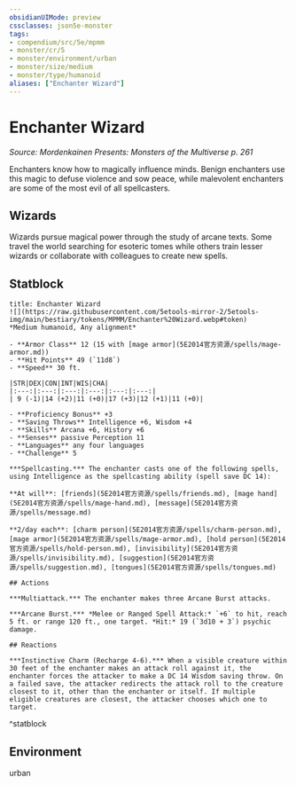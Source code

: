 ```yaml
---
obsidianUIMode: preview
cssclasses: json5e-monster
tags:
- compendium/src/5e/mpmm
- monster/cr/5
- monster/environment/urban
- monster/size/medium
- monster/type/humanoid
aliases: ["Enchanter Wizard"]
---
```

# Enchanter Wizard
*Source: Mordenkainen Presents: Monsters of the Multiverse p. 261*  

Enchanters know how to magically influence minds. Benign enchanters use this magic to defuse violence and sow peace, while malevolent enchanters are some of the most evil of all spellcasters.

## Wizards

Wizards pursue magical power through the study of arcane texts. Some travel the world searching for esoteric tomes while others train lesser wizards or collaborate with colleagues to create new spells.

## Statblock

```ad-statblock
title: Enchanter Wizard
![](https://raw.githubusercontent.com/5etools-mirror-2/5etools-img/main/bestiary/tokens/MPMM/Enchanter%20Wizard.webp#token)
*Medium humanoid, Any alignment*

- **Armor Class** 12 (15 with [mage armor](5E2014官方资源/spells/mage-armor.md))
- **Hit Points** 49 (`11d8`)
- **Speed** 30 ft.

|STR|DEX|CON|INT|WIS|CHA|
|:---:|:---:|:---:|:---:|:---:|:---:|
| 9 (-1)|14 (+2)|11 (+0)|17 (+3)|12 (+1)|11 (+0)|

- **Proficiency Bonus** +3
- **Saving Throws** Intelligence +6, Wisdom +4
- **Skills** Arcana +6, History +6
- **Senses** passive Perception 11
- **Languages** any four languages
- **Challenge** 5

***Spellcasting.*** The enchanter casts one of the following spells, using Intelligence as the spellcasting ability (spell save DC 14):

**At will**: [friends](5E2014官方资源/spells/friends.md), [mage hand](5E2014官方资源/spells/mage-hand.md), [message](5E2014官方资源/spells/message.md)

**2/day each**: [charm person](5E2014官方资源/spells/charm-person.md), [mage armor](5E2014官方资源/spells/mage-armor.md), [hold person](5E2014官方资源/spells/hold-person.md), [invisibility](5E2014官方资源/spells/invisibility.md), [suggestion](5E2014官方资源/spells/suggestion.md), [tongues](5E2014官方资源/spells/tongues.md)

## Actions

***Multiattack.*** The enchanter makes three Arcane Burst attacks.

***Arcane Burst.*** *Melee or Ranged Spell Attack:* `+6` to hit, reach 5 ft. or range 120 ft., one target. *Hit:* 19 (`3d10 + 3`) psychic damage.

## Reactions

***Instinctive Charm (Recharge 4-6).*** When a visible creature within 30 feet of the enchanter makes an attack roll against it, the enchanter forces the attacker to make a DC 14 Wisdom saving throw. On a failed save, the attacker redirects the attack roll to the creature closest to it, other than the enchanter or itself. If multiple eligible creatures are closest, the attacker chooses which one to target.
```
^statblock

## Environment

urban